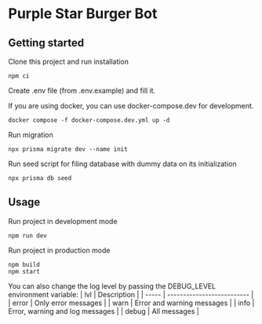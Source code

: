 # Purple Star Burger Bot

## Getting started

Clone this project and run installation

```
npm ci
```

Create .env file (from .env.example) and fill it.

If you are using docker, you can use docker-compose.dev for development.

```
docker compose -f docker-compose.dev.yml up -d
```

Run migration

```
npx prisma migrate dev --name init
```

Run seed script for filing database with dummy data on its initialization

```
npx prisma db seed
```

## Usage

Run project in development mode

```
npm run dev
```

Run project in production mode

```
npm build
npm start
```

You can also change the log level by passing the DEBUG_LEVEL environment variable:
| lvl | Description |
| ----- | -------------------------- |
| error | Only error messages |
| warn | Error and warning messages |
| info | Error, warning and log messages |
| debug | All messages |
